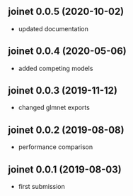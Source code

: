 
## joinet 0.0.5 (2020-10-02)

* updated documentation

## joinet 0.0.4 (2020-05-06)

* added competing models

## joinet 0.0.3 (2019-11-12)

* changed glmnet exports

## joinet 0.0.2 (2019-08-08)

* performance comparison

## joinet 0.0.1 (2019-08-03)

* first submission